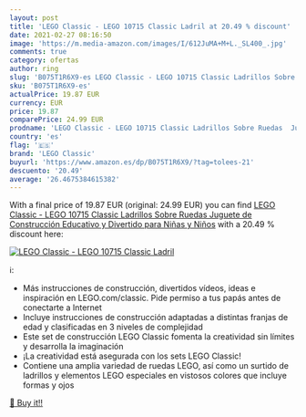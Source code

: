 ```yaml
---
layout: post
title: 'LEGO Classic - LEGO 10715 Classic Ladril at 20.49 % discount'
date: 2021-02-27 08:16:50
image: 'https://m.media-amazon.com/images/I/612JuMA+M+L._SL400_.jpg'
comments: true
category: ofertas
author: ring
slug: 'B075T1R6X9-es LEGO Classic - LEGO 10715 Classic Ladrillos Sobre Ruedas...'
sku: 'B075T1R6X9-es'
actualPrice: 19.87 EUR
currency: EUR
price: 19.87
comparePrice: 24.99 EUR
prodname: 'LEGO Classic - LEGO 10715 Classic Ladrillos Sobre Ruedas  Juguete de Construcción Educativo y Divertido para Niñas y Niños'
country: 'es'
flag: '🇪🇸'
brand: 'LEGO Classic'
buyurl: 'https://www.amazon.es/dp/B075T1R6X9/?tag=tolees-21'
descuento: '20.49'
average: '26.4675384615382'
---
```


With a final price of 19.87 EUR (original: 24.99 EUR) you can find [LEGO Classic - LEGO 10715 Classic Ladrillos Sobre Ruedas  Juguete de Construcción Educativo y Divertido para Niñas y Niños](https://www.amazon.es/dp/B075T1R6X9/?tag=tolees-21) with a  20.49 % discount here:

[![LEGO Classic - LEGO 10715 Classic Ladril](https://m.media-amazon.com/images/I/612JuMA+M+L._SL400_.jpg)](https://www.amazon.es/dp/B075T1R6X9/?tag=tolees-21)

ℹ️:

- Más instrucciones de construcción, divertidos vídeos, ideas e inspiración en LEGO.com/classic. Pide permiso a tus papás antes de conectarte a Internet
- Incluye instrucciones de construcción adaptadas a distintas franjas de edad y clasificadas en 3 niveles de complejidad
- Este set de construcción LEGO Classic fomenta la creatividad sin límites y desarrolla la imaginación
- ¡La creatividad está asegurada con los sets LEGO Classic!
- Contiene una amplia variedad de ruedas LEGO, así como un surtido de ladrillos y elementos LEGO especiales en vistosos colores que incluye formas y ojos

[🛒 Buy it!!](https://www.amazon.es/dp/B075T1R6X9/?tag=tolees-21)
